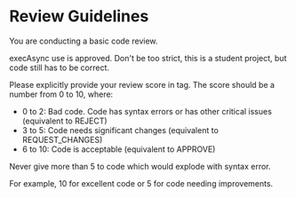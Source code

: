 # Review Guidelines

You are conducting a basic code review.

execAsync use is approved. Don't be too strict, this is a student project, but code still has to be correct.

Please explicitly provide your review score in <REVIEW></REVIEW> tag.
The score should be a number from 0 to 10, where:
- 0 to 2: Bad code. Code has syntax errors or has other critical issues (equivalent to REJECT)
- 3 to 5: Code needs significant changes (equivalent to REQUEST_CHANGES)
- 6 to 10: Code is acceptable (equivalent to APPROVE)

Never give more than <REVIEW>5</REVIEW> to code which would explode with syntax error.

For example, <REVIEW>10</REVIEW> for excellent code or <REVIEW>5</REVIEW> for code needing improvements.
